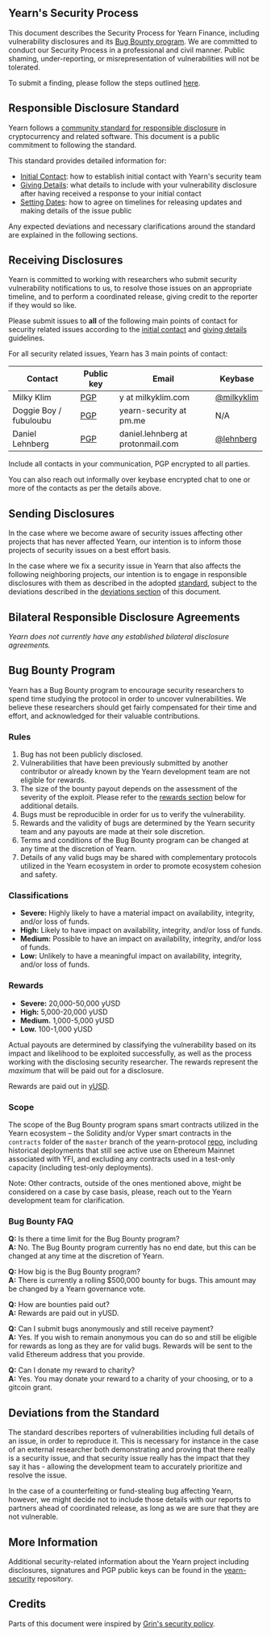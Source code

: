 ## Yearn's Security Process

This document describes the Security Process for Yearn Finance, including vulnerability disclosures and its [Bug Bounty program](#bug-bounty-program). We are committed to conduct our Security Process in a professional and civil manner. Public shaming, under-reporting, or misrepresentation of vulnerabilities will not be tolerated.

To submit a finding, please follow the steps outlined [here](#receiving-disclosures).

## Responsible Disclosure Standard

Yearn follows a
[community standard for responsible disclosure](https://github.com/RD-Crypto-Spec/Responsible-Disclosure#the-standard)
in cryptocurrency and related software. This document is a public commitment to
following the standard.

This standard provides detailed information for:

-   [Initial Contact](https://github.com/RD-Crypto-Spec/Responsible-Disclosure#initial-contact):
    how to establish initial contact with Yearn's security team
-   [Giving Details](https://github.com/RD-Crypto-Spec/Responsible-Disclosure#giving-details):
    what details to include with your vulnerability disclosure after having received a response to your
    initial contact
-   [Setting Dates](https://github.com/RD-Crypto-Spec/Responsible-Disclosure#setting-dates):
    how to agree on timelines for releasing updates and making details of the issue public

Any expected deviations and necessary clarifications around the standard are explained in the following sections.

## Receiving Disclosures

Yearn is committed to working with researchers who submit security vulnerability notifications to us, to resolve those issues on an appropriate timeline, and to perform a coordinated release, giving credit to the reporter if they would so like.

Please submit issues to **all** of the following main points of contact for
security related issues according to the
[initial contact](https://github.com/RD-Crypto-Spec/Responsible-Disclosure#initial-contact)
and [giving details](https://github.com/RD-Crypto-Spec/Responsible-Disclosure#giving-details)
guidelines.

For all security related issues, Yearn has 3 main points of contact:

| Contact                | Public key                                                                                                   | Email                             | Keybase                                         |
| ---------------------- | ------------------------------------------------------------------------------------------------------------ | --------------------------------- | ----------------------------------------------- |
| Milky Klim             | [PGP](https://github.com/iearn-finance/yearn-security/blob/master/keys/publickey.y%40milkyklim.com.asc)      | y at milkyklim.com                | [@milkyklim](https://keybase.io/milkyklim/chat) |
| Doggie Boy / fubuloubu | [PGP](https://github.com/iearn-finance/yearn-security/blob/master/keys/publickey.yearn-security%40pm.me.asc) | yearn-security at pm.me           | N/A                                             |
| Daniel Lehnberg        | [PGP](https://github.com/iearn-finance/yearn-security/blob/master/keys/lehnberg.asc)                         | daniel.lehnberg at protonmail.com | [@lehnberg](https://keybase.io/lehnberg/chat)   |

Include all contacts in your communication, PGP encrypted to all parties.

You can also reach out informally over keybase encrypted chat to one or more of the contacts as per the details above.

## Sending Disclosures

In the case where we become aware of security issues affecting other projects that has never affected Yearn, our intention is to inform those projects of security issues on a best effort basis.

In the case where we fix a security issue in Yearn that also affects the following neighboring projects, our intention is to engage in responsible disclosures with them as described in the adopted [standard](https://github.com/RD-Crypto-Spec/Responsible-Disclosure), subject to the deviations described in the [deviations section](#deviations-from-the-standard) of this document.

## Bilateral Responsible Disclosure Agreements

_Yearn does not currently have any established bilateral disclosure agreements._

## Bug Bounty Program

Yearn has a Bug Bounty program to encourage security researchers to spend time studying the protocol in order to uncover vulnerabilities. We believe these researchers should get fairly compensated for their time and effort, and acknowledged for their valuable contributions.

### Rules

1. Bug has not been publicly disclosed.
2. Vulnerabilities that have been previously submitted by another contributor or already known by the Yearn development team are not eligible for rewards.
3. The size of the bounty payout depends on the assessment of the severity of the exploit. Please refer to the [rewards section](#rewards) below for additional details.
4. Bugs must be reproducible in order for us to verify the vulnerability.
5. Rewards and the validity of bugs are determined by the Yearn security team and any payouts are made at their sole discretion.
6. Terms and conditions of the Bug Bounty program can be changed at any time at the discretion of Yearn.
7. Details of any valid bugs may be shared with complementary protocols utilized in the Yearn ecosystem in order to promote ecosystem cohesion and safety.

### Classifications

-   **Severe:** Highly likely to have a material impact on availability, integrity, and/or loss of funds.
-   **High:** Likely to have impact on availability, integrity, and/or loss of funds.
-   **Medium:** Possible to have an impact on availability, integrity, and/or loss of funds.
-   **Low:** Unlikely to have a meaningful impact on availability, integrity, and/or loss of funds.

### Rewards

-   **Severe:** 20,000-50,000 yUSD
-   **High:** 5,000-20,000 yUSD
-   **Medium.** 1,000-5,000 yUSD
-   **Low.** 100-1,000 yUSD

Actual payouts are determined by classifying the vulnerability based on its impact and likelihood to be exploited successfully, as well as the process working with the disclosing security researcher. The rewards represent the _maximum_ that will be paid out for a disclosure.

Rewards are paid out in [yUSD](https://etherscan.io/token/0x5dbcf33d8c2e976c6b560249878e6f1491bca25c).

### Scope

The scope of the Bug Bounty program spans smart contracts utilized in the Yearn ecosystem – the Solidity and/or Vyper smart contracts in the `contracts` folder of the `master` branch of the yearn-protocol [repo](https://github.com/iearn-finance/yearn-protocol), including historical deployments that still see active use on Ethereum Mainnet associated with YFI, and excluding any contracts used in a test-only capacity (including test-only deployments).

Note: Other contracts, outside of the ones mentioned above, might be considered on a case by case basis, please, reach out to the Yearn development team for clarification.

### Bug Bounty FAQ

**Q:** Is there a time limit for the Bug Bounty program?\
**A:** No. The Bug Bounty program currently has no end date, but this can be changed at any time at the discretion of Yearn.

**Q:** How big is the Bug Bounty program?\
**A:** There is currently a rolling \$500,000 bounty for bugs. This amount may be changed by a Yearn governance vote.

**Q:** How are bounties paid out?\
**A:** Rewards are paid out in yUSD.

**Q:** Can I submit bugs anonymously and still receive payment?\
**A:** Yes. If you wish to remain anonymous you can do so and still be eligible for rewards as long as they are for valid bugs. Rewards will be sent to the valid Ethereum address that you provide.

**Q:** Can I donate my reward to charity?\
**A:** Yes. You may donate your reward to a charity of your choosing, or to a gitcoin grant.

## Deviations from the Standard

The standard describes reporters of vulnerabilities including full details of an issue, in order to reproduce it. This is necessary for instance in the case of an external researcher both demonstrating and proving that there really is a security issue, and that security issue really has the impact that they say it
has - allowing the development team to accurately prioritize and resolve the issue.

In the case of a counterfeiting or fund-stealing bug affecting Yearn, however, we might decide not to include those details with our reports to partners ahead of coordinated release, as long as we are sure that they are not vulnerable.

## More Information

Additional security-related information about the Yearn project including disclosures, signatures and PGP public keys can be found in the [yearn-security](https://github.com/iearn-finance/yearn-security) repository.

## Credits

Parts of this document were inspired by [Grin's security policy](https://github.com/mimblewimble/grin/blob/master/SECURITY.md).
